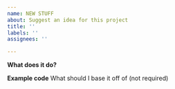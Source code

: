 ```yaml
---
name: NEW STUFF
about: Suggest an idea for this project
title: ''
labels: ''
assignees: ''

---
```


**What does it do?**

**Example code**
What should I base it off of (not required)
